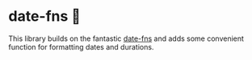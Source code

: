 # date-fns 📅

This library builds on the fantastic [date-fns](https://github.com/date-fns/date-fns) and adds some convenient function for formatting dates and durations.
